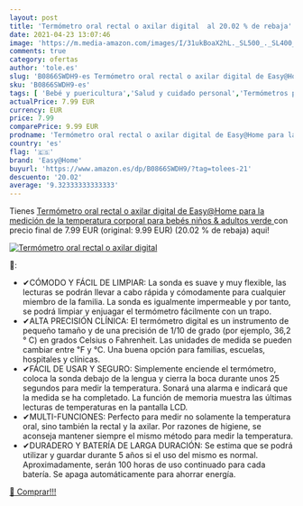 ```yaml
---
layout: post
title: 'Termómetro oral rectal o axilar digital  al 20.02 % de rebaja'
date: 2021-04-23 13:07:46
image: 'https://m.media-amazon.com/images/I/31ukBoaX2hL._SL500_._SL400_.jpg'
comments: true
category: ofertas
author: 'tole.es'
slug: 'B0866SWDH9-es Termómetro oral rectal o axilar digital de Easy@Home para...'
sku: 'B0866SWDH9-es'
tags: [ 'Bebé y puericultura','Salud y cuidado personal','Termómetros para bebé','bebés','easy@home', ]
actualPrice: 7.99 EUR
currency: EUR
price: 7.99
comparePrice: 9.99 EUR
prodname: 'Termómetro oral rectal o axilar digital de Easy@Home para la medición de la temperatura corporal para bebés niños & adultos  verde '
country: 'es'
flag: '🇪🇸'
brand: 'Easy@Home'
buyurl: 'https://www.amazon.es/dp/B0866SWDH9/?tag=tolees-21'
descuento: '20.02'
average: '9.32333333333333'
---
```


Tienes [Termómetro oral rectal o axilar digital de Easy@Home para la medición de la temperatura corporal para bebés niños & adultos  verde ](https://www.amazon.es/dp/B0866SWDH9/?tag=tolees-21) con precio final de  7.99 EUR (original: 9.99 EUR) (20.02 %  de rebaja) aqui!

[![Termómetro oral rectal o axilar digital ](https://m.media-amazon.com/images/I/31ukBoaX2hL._SL500_._SL400_.jpg)](https://www.amazon.es/dp/B0866SWDH9/?tag=tolees-21)

🔎:

- ✔CÓMODO Y FÁCIL DE LIMPIAR: La sonda es suave y muy flexible, las lecturas se podrán llevar a cabo rápida y cómodamente para cualquier miembro de la familia. La sonda es igualmente impermeable y por tanto, se podrá limpiar y enjuagar el termómetro fácilmente con un trapo.
- ✔ALTA PRECISIÓN CLÍNICA: El termómetro digital es un instrumento de pequeño tamaño y de una precisión de 1/10 de grado (por ejemplo, 36,2 ° C) en grados Celsius o Fahrenheit. Las unidades de medida se pueden cambiar entre ℉ y ℃. Una buena opción para familias, escuelas, hospitales y clínicas.
- ✔FÁCIL DE USAR Y SEGURO: Simplemente enciende el termómetro, coloca la sonda debajo de la lengua y cierra la boca durante unos 25 segundos para medir la temperatura. Sonará una alarma e indicará que la medida se ha completado. La función de memoria muestra las últimas lecturas de temperaturas en la pantalla LCD.
- ✔MULTI-FUNCIONES: Perfecto para medir no solamente la temperatura oral, sino también la rectal y la axilar. Por razones de higiene, se aconseja mantener siempre el mismo método para medir la temperatura.
- ✔DURADERO Y BATERÍA DE LARGA DURACIÓN: Se estima que se podrá utilizar y guardar durante 5 años si el uso del mismo es normal. Aproximadamente, serán 100 horas de uso continuado para cada batería. Se apaga automáticamente para ahorrar energía.

[🛒 Comprar!!!](https://www.amazon.es/dp/B0866SWDH9/?tag=tolees-21)
